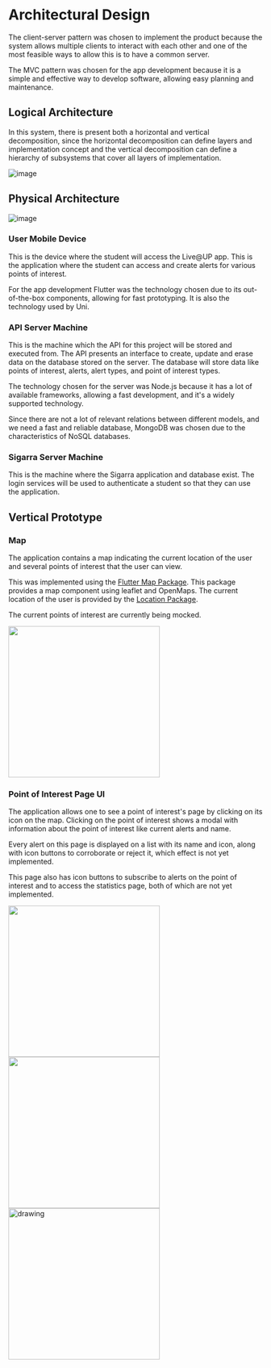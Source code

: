 # Architectural Design

The client-server pattern was chosen to implement the product because the system allows multiple clients to interact with each other and one of the most feasible ways to allow this is to have a common server. 

The MVC pattern was chosen for the app development because it is a simple and effective way to develop software, allowing easy planning and maintenance.

## Logical Architecture

In this system, there is present both a horizontal and vertical decomposition, since the horizontal decomposition can define layers and implementation concept and the vertical decomposition can define a hierarchy of subsystems that cover all layers of implementation.

![image](https://user-images.githubusercontent.com/13765599/162593488-7c86ac08-c3da-46d5-9f1c-2ef67a4d89fe.png)


## Physical Architecture

![image](https://user-images.githubusercontent.com/13765599/162593506-5087449c-c08d-46c3-9750-95219f74d4e4.png)

### User Mobile Device

This is the device where the student will access the Live@UP app. This is the application where the student can access and create alerts for various points of interest.

For the app development Flutter was the technology chosen due to its out-of-the-box components, allowing for fast prototyping. It is also the technology used by Uni. 

### API Server Machine

This is the machine which the API for this project will be stored and executed from. The API presents an interface to create, update and erase data on the database stored on the server. The database will store data like points of interest, alerts, alert types, and point of interest types.

The technology chosen for the server was Node.js because it has a lot of available frameworks, allowing a fast development, and it's a widely supported technology. 

Since there are not a lot of relevant relations between different models, and we need a fast and reliable database, MongoDB was chosen due to the characteristics of NoSQL databases.

### Sigarra Server Machine

This is the machine where the Sigarra application and database exist. The login services will be used to authenticate a student so that they can use the application.

## Vertical Prototype

### Map

The application contains a map indicating the current location of the user and several points of interest that the user can view. 

This was implemented using the [Flutter Map Package](https://pub.dev/packages/flutter_map). This package provides a map component using leaflet and OpenMaps. The current location of the user is provided by the [Location Package](https://pub.dev/packages/location). 

The current points of interest are currently being mocked.

<img src="https://user-images.githubusercontent.com/13765599/162593383-b8023562-0e55-45dd-abd0-cf83a966a962.jpg" width=300 />


### Point of Interest Page UI

The application allows one to see a point of interest's page by clicking on its icon on the map. Clicking on the point of interest shows a modal with information about the point of interest like current alerts and name.

Every alert on this page is displayed on a list with its name and icon, along with icon buttons to corroborate or reject it, which effect is not yet implemented.

This page also has icon buttons to subscribe to alerts on the point of interest and to access the statistics page, both of which are not yet implemented.

<img src="https://user-images.githubusercontent.com/64407719/162593110-9e7be32a-8962-4d55-b687-b247220711db.jpg" width=300 />

<img src="https://user-images.githubusercontent.com/64407719/162593122-ffd843c2-771d-4b0d-889d-3ca33ae3cbb3.jpg" width=300 />

<img src="https://user-images.githubusercontent.com/13765599/162593280-4a1c2be2-616a-444f-99e9-a6954caad125.gif" alt="drawing" width="300"/>

